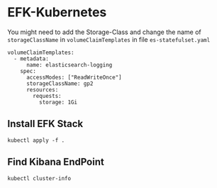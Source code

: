 # EFK-Kubernetes

You might need to add the Storage-Class and change the name of `storageClassName` in `volumeClaimTemplates` in file `es-statefulset.yaml`

```
volumeClaimTemplates:
  - metadata:
      name: elasticsearch-logging
    spec:
      accessModes: ["ReadWriteOnce"]
      storageClassName: gp2
      resources:
        requests:
          storage: 1Gi
```

## Install EFK Stack

`kubectl apply -f .`

## Find Kibana EndPoint

`kubectl cluster-info`
